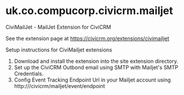 uk.co.compucorp.civicrm.mailjet
===============================

CiviMailJet - MailJet Extension for CiviCRM 

See the extension page at https://civicrm.org/extensions/civimailjet


Setup instructions for CiviMailjet extensions

1. Download and install the extension into the site extension directory.
2. Set up the CiviCRM Outbond email using SMTP  with  Mailjet's SMTP Credentials.
3. Config Event Tracking Endpoint Url in your Mailjet account using http://<sites>/civicrm/mailjet/event/endpoint



